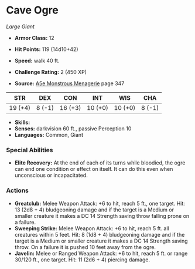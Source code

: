 # Cave Ogre

*Large* *Giant*

- **Armor Class:** 12
- **Hit Points:** 119 (14d10+42)
- **Speed:** walk 40 ft.

- **Challenge Rating:** 2 (450 XP)
- **Source:** [A5e Monstrous Menagerie](https://enpublishingrpg.com/products/level-up-monstrous-menagerie-a5e) page 347

| STR | DEX | CON | INT | WIS | CHA |
| --- | --- | --- | --- | --- | --- |
| 19 (+4) | 8 (-1) | 16 (+3) | 10 (+0) | 10 (+0) | 8 (-1) |

- **Skills:** 
- **Senses:** darkvision 60 ft., passive Perception 10
- **Languages:** Common, Giant

### Special Abilities

- **Elite Recovery:** At the end of each of its turns while bloodied, the ogre can end one condition or effect on itself. It can do this even when unconscious or incapacitated.

### Actions

- **Greatclub:** Melee Weapon Attack: +6 to hit, reach 5 ft., one target. Hit: 13 (2d8 + 4) bludgeoning damage  and if the target is a Medium or smaller creature  it makes a DC 14 Strength saving throw  falling prone on a failure.
- **Sweeping Strike:** Melee Weapon Attack: +6 to hit, reach 5 ft.  all creatures within 5 feet. Hit: 8 (1d8 + 4) bludgeoning damage  and if the target is a Medium or smaller creature  it makes a DC 14 Strength saving throw. On a failure  it is pushed 10 feet away from the ogre.
- **Javelin:** Melee or Ranged Weapon Attack: +6 to hit, reach 5 ft. or range 30/120 ft., one target. Hit: 11 (2d6 + 4) piercing damage.


